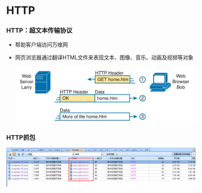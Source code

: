 # HTTP

### HTTP：超文本传输协议

* 帮助客户端访问万维网

* 网页浏览器通过翻译HTML文件来表现文本、图像、音乐、动画及视频等对象

  ![1595212467082](HTTP.assets/1595212467082.png)

 

### HTTP抓包

![1595258466518](HTTP.assets/1595258466518.png)

